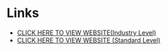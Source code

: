 # Links 

- [CLICK HERE TO VIEW WEBSITE(Industry Level)](https://student-dashboard-industry.netlify.app/)
- [CLICK HERE TO VIEW WEBSITE (Standard Level)](https://llamouth-student-dashboard-project.netlify.app/)